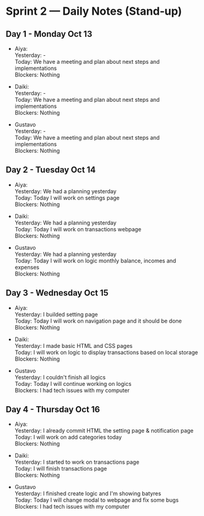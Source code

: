 # Sprint 2 — Daily Notes (Stand‑up)

## Day 1 - Monday Oct 13
- Aiya:
<br>Yesterday: -
<br>Today: We have a meeting and plan about next steps and implementations
<br>Blockers: Nothing

- Daiki: 
<br>Yesterday: -
<br>Today: We have a meeting and plan about next steps and implementations
<br>Blockers: Nothing

- Gustavo 
<br>Yesterday: -
<br>Today: We have a meeting and plan about next steps and implementations
<br>Blockers: Nothing

## Day 2 - Tuesday Oct 14
- Aiya:
<br>Yesterday: We had a planning yesterday
<br>Today: Today I will work on settings page
<br>Blockers: Nothing

- Daiki: 
<br>Yesterday: We had a planning yesterday
<br>Today: Today I will work on transactions webpage 
<br>Blockers: Nothing

- Gustavo 
<br>Yesterday: We had a planning yesterday
<br>Today: Today I will work on logic monthly balance, incomes and expenses
<br>Blockers: Nothing

## Day 3 - Wednesday Oct 15
- Aiya:
<br>Yesterday: I builded setting page
<br>Today: Today I will work on navigation page and it should be done
<br>Blockers: Nothing

- Daiki: 
<br>Yesterday: I made basic HTML and CSS pages
<br>Today: I will work on logic to display transactions based on local storage
<br>Blockers: Nothing

- Gustavo 
<br>Yesterday: I couldn't finish all logics
<br>Today: Today I will continue working on logics
<br>Blockers: I had tech issues with my computer

## Day 4 - Thursday Oct 16
- Aiya:
<br>Yesterday:  I already commit HTML the setting page & notification page 
<br>Today: I will work on add categories today 
<br>Blockers: Nothing

- Daiki: 
<br>Yesterday: I started to work on transactions page
<br>Today: I will finish transactions page
<br>Blockers: Nothing

- Gustavo 
<br>Yesterday: I finished create logic and I'm showing batyres
<br>Today: Today I will change modal to webpage and fix some bugs
<br>Blockers: I had tech issues with my computer
